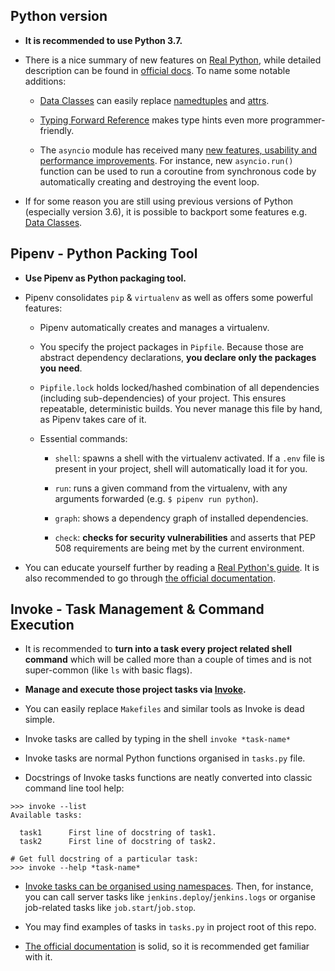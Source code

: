 ## Python version

- **It is recommended to use Python 3.7.**

- There is a nice summary of new features on [Real Python](https://realpython.com/python37-new-features), while detailed description can be found in [official docs](https://docs.python.org/3/whatsnew/3.7.html). To name some notable additions:

    - [Data Classes](https://realpython.com/python-data-classes) can easily replace [namedtuples](https://docs.python.org/3.7/library/collections.html#collections.namedtuple) and [attrs](https://github.com/python-attrs/attrs).
    
    - [Typing Forward Reference](https://realpython.com/python37-new-features/#typing-enhancements) makes type hints even more programmer-friendly.

    - The `asyncio` module has received many [new features, usability and performance improvements](https://docs.python.org/3/whatsnew/3.7.html#asyncio). For instance,  new `asyncio.run()` function can be used to run a coroutine from synchronous code by automatically creating and destroying the event loop.
    
- If for some reason you are still using previous versions of Python (especially version 3.6), it is possible to backport some features e.g. [Data Classes](https://github.com/ericvsmith/dataclasses).


## Pipenv - Python Packing Tool

- **Use Pipenv as Python packaging tool.**

- Pipenv consolidates `pip` & `virtualenv` as well as offers some powerful features:

    - Pipenv automatically creates and manages a virtualenv.
    
    - You specify the project packages in `Pipfile`. Because those are abstract dependency declarations, **you declare only the packages you need**.
    
    -  `Pipfile.lock` holds locked/hashed combination of all dependencies (including sub-dependencies) of your project. This ensures repeatable, deterministic builds. You never manage this file by hand, as Pipenv takes care of it.
    
    - Essential commands:
    
        - `shell`: spawns a shell with the virtualenv activated. If a `.env` file is present in your project, shell will automatically load it for you.
        
        - `run`: runs a given command from the virtualenv, with any arguments forwarded (e.g. `$ pipenv run python`).
        
        - `graph`: shows a dependency graph of installed dependencies.
        
        - `check`: **checks for security vulnerabilities** and asserts that PEP 508 requirements are being met by the current environment.

- You can educate yourself further by reading a [Real Python's guide](https://realpython.com/pipenv-guide). It is also recommended to go through [the official documentation](https://pipenv.readthedocs.io/en/latest/).


## Invoke - Task Management & Command Execution

- It is recommended to **turn into a task every project related shell command** which will be called more than a couple of times and is not super-common (like `ls` with basic flags).

- **Manage and execute those project tasks via [Invoke](http://www.pyinvoke.org).**

- You can easily replace `Makefiles` and similar tools as Invoke is dead simple.

- Invoke tasks are called by typing in the shell `invoke *task-name*`

- Invoke tasks are normal Python functions organised in `tasks.py` file.

- Docstrings of Invoke tasks functions are neatly converted into classic command line tool help:

```
>>> invoke --list
Available tasks:

  task1      First line of docstring of task1.
  task2      First line of docstring of task2.

# Get full docstring of a particular task:  
>>> invoke --help *task-name*
```

- [Invoke tasks can be organised using namespaces](http://docs.pyinvoke.org/en/1.2/getting-started.html#creating-namespaces). Then, for instance, you can call server tasks like `jenkins.deploy`/`jenkins.logs` or organise job-related tasks like `job.start`/`job.stop`.

- You may find examples of tasks in `tasks.py` in project root of this repo.

- [The official documentation](http://docs.pyinvoke.org/en/1.2/) is solid, so it is recommended get familiar with it. 
